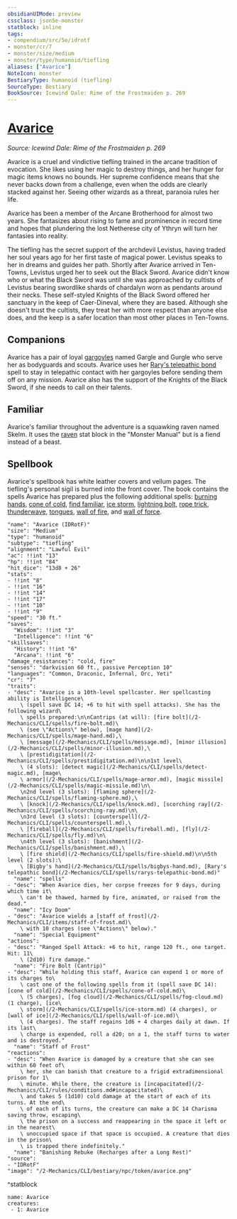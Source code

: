 ```yaml
---
obsidianUIMode: preview
cssclass: json5e-monster
statblock: inline
tags:
- compendium/src/5e/idrotf
- monster/cr/7
- monster/size/medium
- monster/type/humanoid/tiefling
aliases: ["Avarice"]
NoteIcon: monster
BestiaryType: humanoid (tiefling)
SourceType: Bestiary
BookSource: Icewind Dale: Rime of the Frostmaiden p. 269
---
```

# [Avarice](2-Mechanics/CLI/bestiary/npc/avarice-idrotf.md)
*Source: Icewind Dale: Rime of the Frostmaiden p. 269*  

Avarice is a cruel and vindictive tiefling trained in the arcane tradition of evocation. She likes using her magic to destroy things, and her hunger for magic items knows no bounds. Her supreme confidence means that she never backs down from a challenge, even when the odds are clearly stacked against her. Seeing other wizards as a threat, paranoia rules her life.

Avarice has been a member of the Arcane Brotherhood for almost two years. She fantasizes about rising to fame and prominence in record time and hopes that plundering the lost Netherese city of Ythryn will turn her fantasies into reality.

The tiefling has the secret support of the archdevil Levistus, having traded her soul years ago for her first taste of magical power. Levistus speaks to her in dreams and guides her path. Shortly after Avarice arrived in Ten-Towns, Levistus urged her to seek out the Black Sword. Avarice didn't know who or what the Black Sword was until she was approached by cultists of Levistus bearing swordlike shards of chardalyn worn as pendants around their necks. These self-styled Knights of the Black Sword offered her sanctuary in the keep of Caer-Dineval, where they are based. Although she doesn't trust the cultists, they treat her with more respect than anyone else does, and the keep is a safer location than most other places in Ten-Towns.

## Companions

Avarice has a pair of loyal [gargoyles](/2-Mechanics/CLI/bestiary/elemental/gargoyle.md) named Gargle and Gurgle who serve her as bodyguards and scouts. Avarice uses her [Rary's telepathic bond](/2-Mechanics/CLI/spells/rarys-telepathic-bond.md) spell to stay in telepathic contact with her gargoyles before sending them off on any mission. Avarice also has the support of the Knights of the Black Sword, if she needs to call on their talents.

## Familiar

Avarice's familiar throughout the adventure is a squawking raven named Skelm. It uses the [raven](/2-Mechanics/CLI/bestiary/beast/raven.md) stat block in the "Monster Manual" but is a fiend instead of a beast.

## Spellbook

Avarice's spellbook has white leather covers and vellum pages. The tiefling's personal sigil is burned into the front cover. The book contains the spells Avarice has prepared plus the following additional spells: [burning hands](/2-Mechanics/CLI/spells/burning-hands.md), [cone of cold](/2-Mechanics/CLI/spells/cone-of-cold.md), [find familiar](/2-Mechanics/CLI/spells/find-familiar.md), [ice storm](/2-Mechanics/CLI/spells/ice-storm.md), [lightning bolt](/2-Mechanics/CLI/spells/lightning-bolt.md), [rope trick](/2-Mechanics/CLI/spells/rope-trick.md), [thunderwave](/2-Mechanics/CLI/spells/thunderwave.md), [tongues](/2-Mechanics/CLI/spells/tongues.md), [wall of fire](/2-Mechanics/CLI/spells/wall-of-fire.md), and [wall of force](/2-Mechanics/CLI/spells/wall-of-force.md).

```statblock
"name": "Avarice (IDRotF)"
"size": "Medium"
"type": "humanoid"
"subtype": "tiefling"
"alignment": "Lawful Evil"
"ac": !!int "13"
"hp": !!int "84"
"hit_dice": "13d8 + 26"
"stats":
- !!int "8"
- !!int "16"
- !!int "14"
- !!int "17"
- !!int "10"
- !!int "9"
"speed": "30 ft."
"saves":
  "Wisdom": !!int "3"
  "Intelligence": !!int "6"
"skillsaves":
  "History": !!int "6"
  "Arcana": !!int "6"
"damage_resistances": "cold, fire"
"senses": "darkvision 60 ft., passive Perception 10"
"languages": "Common, Draconic, Infernal, Orc, Yeti"
"cr": "7"
"traits":
- "desc": "Avarice is a 10th-level spellcaster. Her spellcasting ability is Intelligence\
    \ (spell save DC 14; +6 to hit with spell attacks). She has the following wizard\
    \ spells prepared:\n\nCantrips (at will): [fire bolt](/2-Mechanics/CLI/spells/fire-bolt.md)\
    \ (see \"Actions\" below), [mage hand](/2-Mechanics/CLI/spells/mage-hand.md),\
    \ [message](/2-Mechanics/CLI/spells/message.md), [minor illusion](/2-Mechanics/CLI/spells/minor-illusion.md),\
    \ [prestidigitation](/2-Mechanics/CLI/spells/prestidigitation.md)\n\n1st level\
    \ (4 slots): [detect magic](/2-Mechanics/CLI/spells/detect-magic.md), [mage\
    \ armor](/2-Mechanics/CLI/spells/mage-armor.md), [magic missile](/2-Mechanics/CLI/spells/magic-missile.md)\n\
    \n2nd level (3 slots): [flaming sphere](/2-Mechanics/CLI/spells/flaming-sphere.md),\
    \ [knock](/2-Mechanics/CLI/spells/knock.md), [scorching ray](/2-Mechanics/CLI/spells/scorching-ray.md)\n\
    \n3rd level (3 slots): [counterspell](/2-Mechanics/CLI/spells/counterspell.md),\
    \ [fireball](/2-Mechanics/CLI/spells/fireball.md), [fly](/2-Mechanics/CLI/spells/fly.md)\n\
    \n4th level (3 slots): [banishment](/2-Mechanics/CLI/spells/banishment.md),\
    \ [fire shield](/2-Mechanics/CLI/spells/fire-shield.md)\n\n5th level (2 slots):\
    \ [Bigby's hand](/2-Mechanics/CLI/spells/bigbys-hand.md), [Rary's telepathic bond](/2-Mechanics/CLI/spells/rarys-telepathic-bond.md)"
  "name": "spells"
- "desc": "When Avarice dies, her corpse freezes for 9 days, during which time it\
    \ can't be thawed, harmed by fire, animated, or raised from the dead."
  "name": "Icy Doom"
- "desc": "Avarice wields a [staff of frost](/2-Mechanics/CLI/items/staff-of-frost.md)\
    \ with 10 charges (see \"Actions\" below)."
  "name": "Special Equipment"
"actions":
- "desc": "Ranged Spell Attack: +6 to hit, range 120 ft., one target. Hit: 11\
    \ (2d10) fire damage."
  "name": "Fire Bolt (Cantrip)"
- "desc": "While holding this staff, Avarice can expend 1 or more of its charges to\
    \ cast one of the following spells from it (spell save DC 14): [cone of cold](/2-Mechanics/CLI/spells/cone-of-cold.md)\
    \ (5 charges), [fog cloud](/2-Mechanics/CLI/spells/fog-cloud.md) (1 charge), [ice\
    \ storm](/2-Mechanics/CLI/spells/ice-storm.md) (4 charges), or [wall of ice](/2-Mechanics/CLI/spells/wall-of-ice.md)\
    \ (4 charges). The staff regains 1d6 + 4 charges daily at dawn. If its last\
    \ charge is expended, roll a d20; on a 1, the staff turns to water and is destroyed."
  "name": "Staff of Frost"
"reactions":
- "desc": "When Avarice is damaged by a creature that she can see within 60 feet of\
    \ her, she can banish that creature to a frigid extradimensional prison for 1\
    \ minute. While there, the creature is [incapacitated](/2-Mechanics/CLI/rules/conditions.md#incapacitated)\
    \ and takes 5 (1d10) cold damage at the start of each of its turns. At the end\
    \ of each of its turns, the creature can make a DC 14 Charisma saving throw, escaping\
    \ the prison on a success and reappearing in the space it left or in the nearest\
    \ unoccupied space if that space is occupied. A creature that dies in the prison\
    \ is trapped there indefinitely."
  "name": "Banishing Rebuke (Recharges after a Long Rest)"
"source":
- "IDRotF"
"image": "/2-Mechanics/CLI/bestiary/npc/token/avarice.png"
```
^statblock

```encounter-table
name: Avarice
creatures:
 - 1: Avarice
```